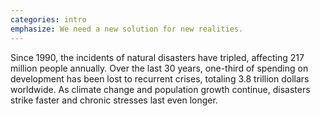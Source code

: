 ```yaml
---
categories: intro
emphasize: We need a new solution for new realities.
---
```

Since 1990, the incidents of natural disasters have tripled, affecting 217 million people annually. Over the last 30 years, one-third of spending on development has been lost to recurrent crises, totaling 3.8 trillion dollars worldwide. As climate change and population growth continue, disasters strike faster and chronic stresses last even longer.